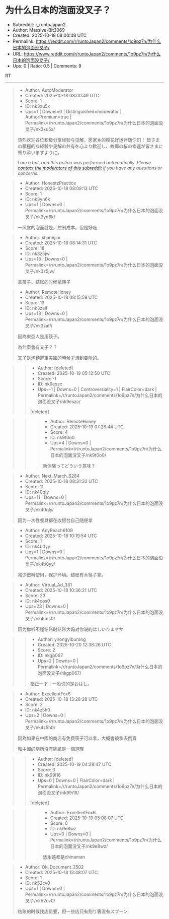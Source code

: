 # 为什么日本的泡面没叉子？

- Subreddit: r_runtoJapan2
- Author: Massive-Bit3069
- Created: 2025-10-18 08:00:48 UTC
- Permalink: https://reddit.com/r/runtoJapan2/comments/1o9pz7n/为什么日本的泡面没叉子/
- URL: https://www.reddit.com/r/runtoJapan2/comments/1o9pz7n/为什么日本的泡面没叉子/
- Ups: 0 | Ratio: 0.5 | Comments: 9


RT


---

> - Author: AutoModerator
> - Created: 2025-10-18 08:00:49 UTC
> - Score: 1
> - ID: nk3xu5x
> - Ups=1 | Downs=0 | Distinguished=moderator | AuthorPremium=true | Permalink=/r/runtoJapan2/comments/1o9pz7n/为什么日本的泡面没叉子/nk3xu5x/
>
> 热烈欢迎各位积极分享经验与见解，愿家乡的樱花好运伴随你们！
> 皆さまの積極的な経験や見解の共有を心より歓迎し、故郷の桜の幸運が皆さまに寄り添いますように。
> 
> *I am a bot, and this action was performed automatically. Please [contact the moderators of this subreddit](/message/compose/?to=/r/runtoJapan2) if you have any questions or concerns.*

> - Author: HonestzPractice
> - Created: 2025-10-18 08:09:13 UTC
> - Score: 1
> - ID: nk3yn6k
> - Ups=1 | Downs=0 | Permalink=/r/runtoJapan2/comments/1o9pz7n/为什么日本的泡面没叉子/nk3yn6k/
>
> 一风堂的泡面就是，控制成本，但是好吃

> - Author: shanejim
> - Created: 2025-10-18 08:14:31 UTC
> - Score: 18
> - ID: nk3z5jw
> - Ups=18 | Downs=0 | Permalink=/r/runtoJapan2/comments/1o9pz7n/为什么日本的泡面没叉子/nk3z5jw/
>
> 拿筷子。结账的时候拿筷子

> - Author: RemoteHoney
> - Created: 2025-10-18 08:15:59 UTC
> - Score: 13
> - ID: nk3zalf
> - Ups=13 | Downs=0 | Permalink=/r/runtoJapan2/comments/1o9pz7n/为什么日本的泡面没叉子/nk3zalf/
>
> 因為東亞人是用筷子。
> 
> 為什麼會有叉子？？
> 
> 叉子是泡麵進軍美國的時候才想到要附的。

>> - Author: [deleted]
>> - Created: 2025-10-19 05:12:50 UTC
>> - Score: -1
>> - ID: nk9eszc
>> - Ups=-1 | Downs=0 | Controversiality=1 | FlairColor=dark | Permalink=/r/runtoJapan2/comments/1o9pz7n/为什么日本的泡面没叉子/nk9eszc/
>>
>> [deleted]

>>> - Author: RemoteHoney
>>> - Created: 2025-10-19 07:26:44 UTC
>>> - Score: 4
>>> - ID: nk9t0o0
>>> - Ups=4 | Downs=0 | Permalink=/r/runtoJapan2/comments/1o9pz7n/为什么日本的泡面没叉子/nk9t0o0/
>>>
>>> 新体験ってどういう意味？

> - Author: Next_March_6284
> - Created: 2025-10-18 08:31:32 UTC
> - Score: 11
> - ID: nk40qly
> - Ups=11 | Downs=0 | Permalink=/r/runtoJapan2/comments/1o9pz7n/为什么日本的泡面没叉子/nk40qly/
>
> 因为一次性餐具都在收银台自己随便拿

> - Author: AnyReach6109
> - Created: 2025-10-18 10:19:54 UTC
> - Score: 1
> - ID: nk4b0yy
> - Ups=1 | Downs=0 | Permalink=/r/runtoJapan2/comments/1o9pz7n/为什么日本的泡面没叉子/nk4b0yy/
>
> 减少塑料使用，保护环境。结账有木筷子拿。

> - Author: Virtual_Ad_381
> - Created: 2025-10-18 10:36:21 UTC
> - Score: 23
> - ID: nk4cos0
> - Ups=23 | Downs=0 | Permalink=/r/runtoJapan2/comments/1o9pz7n/为什么日本的泡面没叉子/nk4cos0/
>
> 因为你听不懂结账时结账大妈对你说的はしいりますか

>> - Author: yirongyiburong
>> - Created: 2025-10-20 12:38:26 UTC
>> - Score: 2
>> - ID: nkgp067
>> - Ups=2 | Downs=0 | Permalink=/r/runtoJapan2/comments/1o9pz7n/为什么日本的泡面没叉子/nkgp067/
>>
>> 指正一下：一般说的是おはし。

> - Author: ExcellentFox6
> - Created: 2025-10-18 13:28:28 UTC
> - Score: 2
> - ID: nk4z5h0
> - Ups=2 | Downs=0 | Permalink=/r/runtoJapan2/comments/1o9pz7n/为什么日本的泡面没叉子/nk4z5h0/
>
> 因為如果在中國的商店有免費筷子可以拿，大概會被拿去倒賣
> 
> 和中國的廁所沒有廁紙是一個道理

>> - Author: [deleted]
>> - Created: 2025-10-19 04:28:47 UTC
>> - Score: 0
>> - ID: nk99i16
>> - Ups=0 | Downs=0 | FlairColor=dark | Permalink=/r/runtoJapan2/comments/1o9pz7n/为什么日本的泡面没叉子/nk99i16/
>>
>> [deleted]

>>> - Author: ExcellentFox6
>>> - Created: 2025-10-19 05:08:07 UTC
>>> - Score: 0
>>> - ID: nk9e8wz
>>> - Ups=0 | Downs=0 | Permalink=/r/runtoJapan2/comments/1o9pz7n/为什么日本的泡面没叉子/nk9e8wz/
>>>
>>> 恁永遠都是chinaman

> - Author: Ok_Document_3502
> - Created: 2025-10-18 13:48:07 UTC
> - Score: 1
> - ID: nk52cv0
> - Ups=1 | Downs=0 | Permalink=/r/runtoJapan2/comments/1o9pz7n/为什么日本的泡面没叉子/nk52cv0/
>
> 结账的时候找店员要，但一些店只有割り箸没有スプーン
